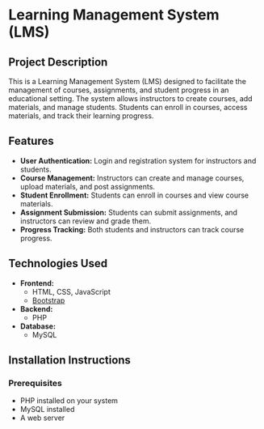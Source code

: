 # Learning Management System (LMS)

## Project Description
This is a Learning Management System (LMS) designed to facilitate the management of courses, assignments, and student progress in an educational setting. The system allows instructors to create courses, add materials, and manage students. Students can enroll in courses, access materials, and track their learning progress.

## Features
- **User Authentication:** Login and registration system for instructors and students.
- **Course Management:** Instructors can create and manage courses, upload materials, and post assignments.
- **Student Enrollment:** Students can enroll in courses and view course materials.
- **Assignment Submission:** Students can submit assignments, and instructors can review and grade them.
- **Progress Tracking:** Both students and instructors can track course progress.

## Technologies Used
- **Frontend:**
  - HTML, CSS, JavaScript
  - [Bootstrap](https://getbootstrap.com/)
- **Backend:**
  - PHP
- **Database:**
  - MySQL

## Installation Instructions
### Prerequisites
- PHP installed on your system
- MySQL installed
- A web server

